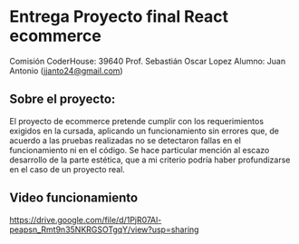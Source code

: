 # Entrega Proyecto final React ecommerce

Comisión CoderHouse: 39640
Prof. Sebastián Oscar Lopez
Alumno: Juan Antonio (jjanto24@gmail.com)

## Sobre el proyecto:

El proyecto de ecommerce pretende cumplir con los requerimientos exigidos en la cursada, aplicando un funcionamiento sin errores que, de acuerdo a las pruebas realizadas no se detectaron fallas en el funcionamiento ni en el código.
Se hace particular mención al escazo desarrollo de la parte estética, que a mi criterio podría haber profundizarse en el caso de un proyecto real.

## Video funcionamiento

https://drive.google.com/file/d/1PjR07Al-peapsn_Rmt9n35NKRGSOTgqY/view?usp=sharing